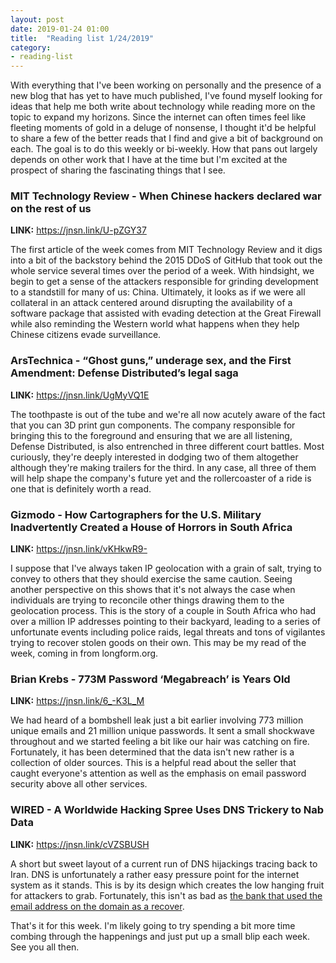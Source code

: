 ```yaml
---
layout: post
date: 2019-01-24 01:00
title:  "Reading list 1/24/2019"
category: 
- reading-list
---
```


With everything that I've been working on personally and the presence of a new blog that has yet to have much published, I've found myself looking for ideas that help me both write about technology while reading more on the topic to expand my horizons. Since the internet can often times feel like fleeting moments of gold in a deluge of nonsense, I thought it'd be helpful to share a few of the better reads that I find and give a bit of background on each. The goal is to do this weekly or bi-weekly. How that pans out largely depends on other work that I have at the time but I'm excited at the prospect of sharing the fascinating things that I see. 
<!--more-->
### MIT Technology Review - When Chinese hackers declared war on the rest of us
**LINK:** <a href="https://jnsn.link/U-pZGY37">https://jnsn.link/U-pZGY37</a>

The first article of the week comes from MIT Technology Review and it digs into a bit of the backstory behind the 2015 DDoS of GitHub that took out the whole service several times over the period of a week. With hindsight, we begin to get a sense of the attackers responsible for grinding development to a standstill for many of us: China. Ultimately, it looks as if we were all collateral in an attack centered around disrupting the availability of a software package that assisted with evading detection at the Great Firewall while also reminding the Western world what happens when they help Chinese citizens evade surveillance. 

### ArsTechnica - “Ghost guns,” underage sex, and the First Amendment: Defense Distributed’s legal saga
**LINK:** <a href="https://jnsn.link/UgMyVQ1E">https://jnsn.link/UgMyVQ1E</a>

The toothpaste is out of the tube and we're all now acutely aware of the fact that you can 3D print gun components. The company responsible for bringing this to the foreground and ensuring that we are all listening, Defense Distributed, is also entrenched in three different court battles. Most curiously, they're deeply interested in dodging two of them altogether although they're making trailers for the third. In any case, all three of them will help shape the company's future yet and the rollercoaster of a ride is one that is definitely worth a read.

### Gizmodo - How Cartographers for the U.S. Military Inadvertently Created a House of Horrors in South Africa
**LINK:** <a href="https://jnsn.link/vKHkwR9-">https://jnsn.link/vKHkwR9-</a>

I suppose that I've always taken IP geolocation with a grain of salt, trying to convey to others that they should exercise the same caution. Seeing another perspective on this shows that it's not always the case when individuals are trying to reconcile other things drawing them to the geolocation process. This is the story of a couple in South Africa who had over a million IP addresses pointing to their backyard, leading to a series of unfortunate events including police raids, legal threats and tons of vigilantes trying to recover stolen goods on their own. This may be my read of the week, coming in from longform.org. 

### Brian Krebs - 773M Password ‘Megabreach’ is Years Old
**LINK:** <a href="https://jnsn.link/6_-K3L_M">https://jnsn.link/6_-K3L_M</a>

We had heard of a bombshell leak just a bit earlier involving 773 million unique emails and 21 million unique passwords. It sent a small shockwave throughout and we started feeling a bit like our hair was catching on fire. Fortunately, it has been determined that the data isn't new rather is a collection of older sources. This is a helpful read about the seller that caught everyone's attention as well as the emphasis on email password security above all other services.

### WIRED - A Worldwide Hacking Spree Uses DNS Trickery to Nab Data
**LINK:** <a href="https://jnsn.link/cVZSBUSH">https://jnsn.link/cVZSBUSH</a>

A short but sweet layout of a current run of DNS hijackings tracing back to Iran. DNS is unfortunately a rather easy pressure point for the internet system as it stands. This is by its design which creates the low hanging fruit for attackers to grab. Fortunately, this isn't as bad as <a href="https://jnsn.link/3xoseyg6">the bank that used the email address on the domain as a recover</a>.

That's it for this week. I'm likely going to try spending a bit more time combing through the happenings and just put up a small blip each week. See you all then.
